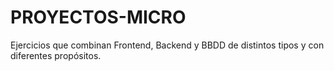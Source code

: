 # PROYECTOS-MICRO
Ejercicios que combinan Frontend, Backend y BBDD de distintos tipos y con diferentes propósitos.
